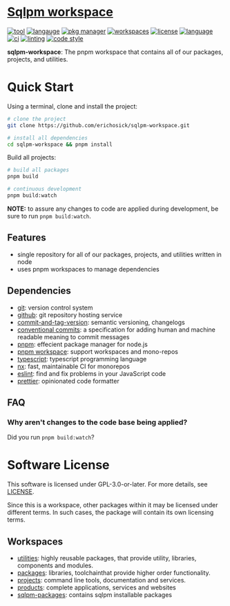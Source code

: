 <!-- TITLE_START -->

# [Sqlpm workspace](https://github.com/erichosick/sqlpm-workspace)

<!-- TITLE_END -->

<!-- BADGES_START -->
[![tool](https://img.shields.io/badge/github-blue?logo=typescript&label=tool)](https://github.com) [![langauge](https://img.shields.io/badge/javascript-blue?logo=javascript&label=langauge)](https://developer.mozilla.org/en-US/docs/Web/JavaScript) [![pkg manager](https://img.shields.io/badge/pnpm-blue?logo=pnpm&label=pkg+manager)](https://pnpm.io) [![workspaces](https://img.shields.io/badge/pnpm-blue?logo=pnpm&label=workspaces)](https://pnpm.io/workspaces) [![license](https://img.shields.io/badge/GPL--3.0--or--later-blue?label=license)](https://raw.githubusercontent.com/spdx/license-list-data/main/text/GPL-3.0-or-later.txt) [![language](https://img.shields.io/badge/typescript-blue?logo=typescript&label=language)](https://www.typescriptlang.org) [![ci](https://img.shields.io/badge/nx-blue?label=ci)](https://nx.dev/) [![linting](https://img.shields.io/badge/eslint-blue?label=linting)](https://eslint.org/) [![code style](https://img.shields.io/badge/prettier-blue?label=code+style)](https://prettier.io/)
<!-- BADGES_END -->

<!-- DESCRIPTION_START -->

**sqlpm-workspace**: The pnpm workspace that contains all of our packages, projects, and utilities.

<!-- DESCRIPTION_END -->

<!-- DETAILS_START -->

<!-- DETAILS_END -->

<!-- QUICK_SETUP_START -->
# Quick Start

Using a terminal, clone and install the project:

```bash
# clone the project
git clone https://github.com/erichosick/sqlpm-workspace.git

# install all dependencies
cd sqlpm-workspace && pnpm install
```
Build all projects:

```bash
# build all packages
pnpm build

# continuous development
pnpm build:watch
```

**NOTE:** to assure any changes to code are applied during development, be sure to run `pnpm build:watch`.



<!-- QUICK_SETUP_END -->

<!-- FEATURES_START -->

## Features

* single repository for all of our packages, projects, and utilities written in node
* uses pnpm workspaces to manage dependencies

<!-- FEATURES_END -->

<!-- TABLE_OF_CONTENTS_START -->

<!-- TABLE_OF_CONTENTS_END -->

<!-- INSTALLATION USAGE_START_START -->

<!-- INSTALLATION USAGE_START_END -->

<!-- DEPENDENCIES_START -->
## Dependencies
* [git](https://www.git-scm.com): version control system
* [github](https://www.github.com): git repository hosting service
* [commit-and-tag-version](https://github.com/absolute-version/commit-and-tag-version): semantic versioning, changelogs
* [conventional commits](https://www.conventionalcommits.org/): a specification for adding human and machine readable meaning to commit messages
* [pnpm](https://pnpm.io): effecient package manager for node.js
* [pnpm workspace](https://pnpm.io/workspaces): support workspaces and mono-repos
* [typescript](https://www.npmjs.com/package/typescript): typescript programming language
* [nx](https://nx.dev): fast, maintainable CI for monorepos
* [eslint](https://eslint.org/): find and fix problems in your JavaScript code
* [prettier](https://prettier.io/): opinionated code formatter

<!-- DEPENDENCIES_END -->

<!-- CONFIGURATION_START -->

<!-- CONFIGURATION_END -->

<!-- DOCUMENTATION_START -->

<!-- DOCUMENTATION_END -->

<!-- EXAMPLES_START -->

<!-- EXAMPLES_END -->

<!-- FAQ_START -->
## FAQ
### Why aren't changes to the code base being applied?

Did you run `pnpm build:watch`?

<!-- FAQ_END -->

<!-- LICENSE_START -->

# Software License

This software is licensed under GPL-3.0-or-later. For more details, see [LICENSE](./LICENSE).

Since this is a workspace, other packages within it may be licensed under different terms. In such cases, the package will contain its own licensing terms.

<!-- LICENSE_END -->

<!-- ADDITIONAL_NOTES_START -->

<!-- ADDITIONAL_NOTES_END -->


<!-- WORKSPACES_START -->

## Workspaces

* [utilities](utilities/README.md): highly reusable packages, that provide utility, libraries, components and modules.
* [packages](packages/README.md): libraries, toolchainthat provide higher order functionality.
* [projects](projects/README.md): command line tools, documentation and services.
* [products](products/README.md): complete applications, services and websites
* [sqlpm-packages](sqlpm-packages/README.md): contains sqlpm installable packages


<!-- WORKSPACES_END -->